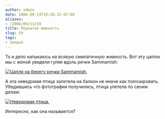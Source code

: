 ```yaml
---
author: admin
date: 2006-09-13T19:26:15-07:00
aliases:
- /2006/09/13/59
title: Пернатая живность
slug: 59
tags:
- Зверьё
---
```


То и дело натыкаюсь на всякую симпатичную живность. Вот эту цаплю мы с женой увидели гуляя вдоль речки Sammamish:

[![Цапля на берегу речки Sammamish.](/2006/09/heron_small.jpg)](/2006/09/heron.jpg)

А эта неведомая птица залетела на балкон не иначе как попозировать. Убедившись что фотографии получились, птица улетела по своим делам:

[![Неведомая птица.](/2006/09/some_bird_small.jpg)](/2006/09/some_bird.jpg)

Интересно, как она называется?
